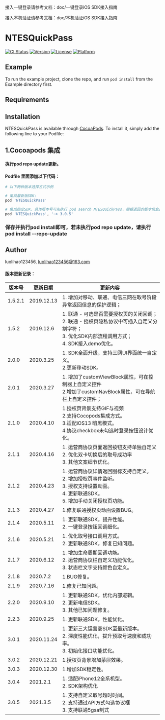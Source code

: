 接入一键登录请参考文档：doc/一键登录iOS SDK接入指南

接入本机验证请参考文档：doc/本机验证iOS SDK接入指南

# NTESQuickPass

[![CI Status](https://img.shields.io/travis/luolihao123456/NTESQuickPass.svg?style=flat)](https://travis-ci.org/luolihao123456/NTESQuickPass)
[![Version](https://img.shields.io/cocoapods/v/NTESQuickPass.svg?style=flat)](https://cocoapods.org/pods/NTESQuickPass)
[![License](https://img.shields.io/cocoapods/l/NTESQuickPass.svg?style=flat)](https://cocoapods.org/pods/NTESQuickPass)
[![Platform](https://img.shields.io/cocoapods/p/NTESQuickPass.svg?style=flat)](https://cocoapods.org/pods/NTESQuickPass)

## Example

To run the example project, clone the repo, and run `pod install` from the Example directory first.

## Requirements

## Installation

NTESQuickPass is available through [CocoaPods](https://cocoapods.org). To install
it, simply add the following line to your Podfile:


## 1.Cocoapods 集成
#### 执行pod repo update更新。
#### Podfile 里面添加以下代码：
```ruby
# 以下两种版本选择方式示例

# 集成最新版SDK:
pod 'NTESQuickPass'

# 集成指定SDK，具体版本号可先执行 pod search NTESQuickPass，根据返回的版本信息自行决定:
pod 'NTESQuickPass', '~> 3.0.5'
```
### 保存并执行pod install即可，若未执行pod repo update，请执行pod install --repo-update

## Author

luolihao123456, luolihao123456@163.com


#### 版本更新记录：

| 版本号 | 更新日期 | 更新内容 |
| ----- | ------- | ------- |
| 1.5.2.1 | 2019.12.13 | 1. 增加对移动、联通、电信三网在取号阶段异常返回信息的保护逻辑；
| 1.5.2 | 2019.12.6 | 1. 联通 - 可选是否需要授权页的关闭回调；<br>2. 联通 - 授权页隐私协议中可插入自定义分割字符；<br>3. 优化SDK内部流程调用方式；<br>4. SDK接入demo优化。
| 2.0.0 | 2020.3.25 | 1. SDK全面升级，支持三网UI界面统一自定义。<br>2.更新移动SDK。
| 2.0.1 | 2020.3.27 | 1. 增加了customViewBlock属性，可在控制器上自定义控件 <br>2.增加了customNavBlock属性，可在导航栏上自定义控件；
| 2.1.0 | 2020.4.10 | 1.授权页背景支持GIF与视频 <br>2.支持Cocopods集成方式。<br>3.适配iOS13 暗黑模式。<br>4.协议checkbox未勾选时登录按钮设计优化。
| 2.1.1 | 2020.4.16 | 1. 运营商协议页面返回按钮支持单独自定义 <br>2. 优化双卡切换后的取号成功率 <br>3. 其他文案细节优化。
| 2.1.2 | 2020.4.23 | 1. 运营商协议详情返回图标支持自定义。 <br>2.  增加授权页事件监听。 <br>3. 授权支持设置动画。<br>4. 更新联通SDK。<br>5. 增加手动关闭授权页功能。
| 2.1.3 | 2020.4.27 | 1.修复联通授权页动画设置BUG。
| 2.1.4 | 2020.5.11 |  1. 更新联通SDK，提升性能。 <br> 2. 一键登录按钮回调细化。
| 2.1.6 | 2020.5.21 |  1. 优化取号接口调用方式。 <br> 2. 更新联通SDK，修复已知问题。
| 2.1.7 | 2020.6.12 |  1. 增加生命周期回调功能。 <br> 2. 运营商协议栏自定义功能优化。<br> 3. 状态栏文字支持颜色自定义。
| 2.1.8 | 2020.7.2 |  1.BUG修复。
| 2.1.9 | 2020.7.16 |  1.修复已知问题。
| 2.2.0 | 2020.9.10 |  1. 更新联通SDK，优化内部逻辑。<br> 2. 更新电信SDK。<br> 3. 其他已知问题修复。
| 2.2.3 | 2020.9.25 |  1. 更新联通SDK，性能优化。
| 3.0.1 | 2020.11.24 |  1. 更新三大运营商SDK至最新版本。<br> 2. 深度性能优化，提升预取号速度和成功率。<br> 3. 初始化接口功能优化。
| 3.0.2 | 2020.12.21 |  1.授权页背景增加蒙层效果。
| 3.0.3 | 2020.12.30 |  1.增加SDK稳定性。
| 3.0.4 | 2021.2.1 |  1. 适配iPhone12全系机型。<br> 2. SDK架构优化
| 3.0.5 | 2021.3.5 |  1. 支持自定义取号超时时间。<br> 2. 支持通过API方式勾选协议框 <br> 3. 支持联通5gsa制式

